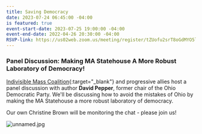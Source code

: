 ```yaml
---
title: Saving Democracy
date: 2023-07-24 06:45:00 -04:00
is featured: true
event-start-date: 2023-07-25 19:00:00 -04:00
event-end-date: 2022-04-26 20:30:00 -04:00
RSVP-link: https://us02web.zoom.us/meeting/register/tZUofu2srT8oGdMYO5l6gcQYWMl6UKS471H5#/registration
---
```


### Panel Discussion: Making MA Statehouse A More Robust Laboratory of Democracy!

[Indivisible Mass Coalition](https://indivisible-ma.org){:target="_blank"} and progressive allies host a panel discussion with author **David Pepper**, former chair of the Ohio Democratic Party. We'll be discussing how to avoid the mistakes of Ohio by making the MA Statehouse a more robust laboratory of democracy.
 
Our own Christine Brown will be monitoring the chat - please join us!

![unnamed.jpg](/uploads/unnamed.jpg)